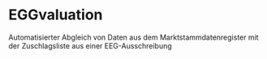 # EGGvaluation
Automatisierter Abgleich von Daten aus dem Marktstammdatenregister mit der Zuschlagsliste aus einer EEG-Ausschreibung
